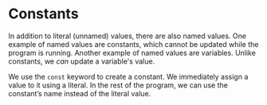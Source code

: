 # Constants

In addition to literal (unnamed) values, there are also named values. One example of named values are constants, which cannot be updated while the program is running. Another example of named values are variables. Unlike constants, we _can_ update a variable's value.

We use the `const` keyword to create a constant. We immediately assign a value to it using a literal. In the rest of the program, we can use the constant’s name instead of the literal value.
